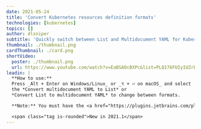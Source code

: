 ```yaml
---
date: 2021-05-24
title: 'Convert Kubernetes resources definition formats'
technologies: [kubernetes]
topics: []
author: dlsniper
subtitle: 'Quickly switch between List and Multidocument YAML for Kubernetes resource definitions'
thumbnail: ./thumbnail.png
cardThumbnail: ./card.png
shortVideo:
  poster: ./thumbnail.png
  url: https://www.youtube.com/watch?v=EaBSAOcBXPc&list=PLQ176FUIyIUZrbrlz4AY1V8VzBJKZyVlW&index=23
leadin: |
  **How to use:**
  Press _Alt + Enter on Windows/Linux_ or _⌥ + ⏎ on macOS_ and select
  the *Convert multidocument YAML to List* or
  *Convert List to multidocument YAML* to change between formats.

  **Note:** You must have the <a href="https://plugins.jetbrains.com/plugin/10485-kubernetes">Kubernetes plugin</a> provided by JetBrains installed for this action to work.

  <span class="tag is-rounded">New in 2021.1</span>
---
```

